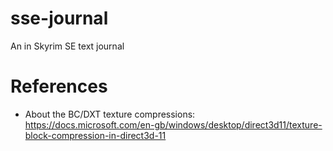 # sse-journal
An in Skyrim SE text journal

# References

* About the BC/DXT texture compressions: https://docs.microsoft.com/en-gb/windows/desktop/direct3d11/texture-block-compression-in-direct3d-11
